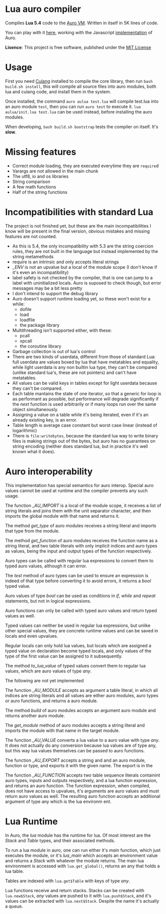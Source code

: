 # Lua auro compiler

Compiles **Lua 5.4** code to the [Auro VM](https://gitlab.com/aurovm/aurovm). Written in itself in 5K lines of code.

You can play with it [here](http://arnaud.com.ve/auro/), working with the Javascript [implementation](https://gitlab.com/aurovm/auroweb) of Auro.

**Lisence**: This project is free software, published under the
  [MIT License](https://opensource.org/licenses/MIT)

# Usage

First you need [Culang](https://gitlab.com/aurovm/aulang#culanf) installed to compile the core library, then run `bash build.sh install`, this will compile all source files into auro modules, both lua and culang code, and install them in the system.

Once installed, the command `auro aulua test.lua` will compile test.lua into an auro module `test`, then you can run `auro test` to execute it. `lua aulua/init.lua test.lua` can be used instead, before installing the auro modules.

When developing, `bash build.sh bootstrap` tests the compiler on itself. It's **slow**.

# Missing features

- Correct module loading, they are executed everytime they are `require`d
- Varargs are not allowed in the main chunk
- The utf8, io and os libraries
- String comparison
- A few math functions
- Half of the string functions

# Incompatibilities with standard Lua

The project is not finished yet, but these are the main incompatibilities I know will be present in the final version, obvious mistakes and missing features are not counted.

- As this is 5.4, the only incompatibility with 5.3 are the string coercion rules, they are not built in the language but instead implemented by the string metamethods
- require is an intrinsic and only accepts literal strings
- _\_ENV_ is not an upvalue but a local of the module scope (I don't know if it's even an incompatibility)
- label safety is not checked by the compiler, that is one can jump to a label with uninitialized locals. Auro is suposed to check though, but error messages may be a bit less pretty
- I don't intend to support the debug library
- Auro doesn't support runtime loading yet, so these won't exist for a while:
  + dofile
  + load
  + loadfile
  + the package library
- Multithreading isn't supported either, with these:
  + pcall
  + xpcall
  + the coroutine library
- Garbage collection is out of lua's control
- There are two kinds of userdata, different from those of standard Lua: full userdata are values boxed by lua that have metatables and equality, while light userdata is any non builtin lua type, they can't be compared (unlike standard lua's, these are not pointers) and can't have metatables.
- All values can be valid keys in tables except for light userdata because they can't be compared.
- Each table mantains the state of one iterator, so that a generic for loop is as performant as possible, but performance will degrade significantly if the *next* function is used arbitrarily or if many loops run over the same object simultaneously.
- Assigning a value on a table while it's being iterated, even if it's an already existing key, is an error.
- Table length is average case constant but worst case linear (instead of logarithmic)
- There is `file:writebytes`, because the standard lua way to write binary files is making strings out of the bytes, but auro has no guarantees on string encoding (neither does standard lua, but in practice it's well known what it does).

# Auro interoperability

This implementation has special semantics for auro interop. Special auro values cannot be used at runtime and the compiler prevents any such usage.

The function _\_AU\_IMPORT_ is a local of the module scope, it receives a list of string literals and joins them with the unit separator character, and then imports the global module with that name and returns it.

The method _get\_type_ of auro modules receives a string literal and imports that type from the module.

The method _get\_function_ of auro modules receives the function name as a string literal, and two table literals with only implicit indices and auro types as values, being the input and output types of the function respectively.

Auro types can be called with regular lua expressions to convert them to typed auro values, although it can error.

The _test_ method of auro types can be used to ensure an expression is indeed of that type before converting it to avoid errors, it returns a _bool_ typed value.

Auro values of type _bool_ can be used as conditions in _if_, _while_ and _repeat_ statements, but not in logical expressions.

Auro functions can only be called with typed auro values and return typed values as well.

Typed values can neither be used in regular lua expressions, but unlike other special values, they are concrete runtime values and can be saved in locals and even upvalues.

Regular locals can only hold lua values, but locals which are assigned a typed value on declaration become typed locals, and only values of the type of the first value can be assigned to it subsequently.

The method _to\_lua\_value_ of typed values convert them to regular lua values, which are auro values of type _any_.

The following are not yet implemented

The function _\_AU\_MODULE_ accepts as argument a table literal, in which all indices are string literals and all values are either auro modules, auro types or auro functions, and returns a auro module.

The method _build_ of auro modules accepts an argument auro module and returns another auro module.

The _get\_module_ method of auro modules accepts a string literal and imports the module with that name in the target module.

The function _\_AU\_VALUE_ converts a lua value to a auro value with type _any_. It does not actually do any conversion because lua values are of type any, but this way lua values themselves can be passed to auro functions.

The function _\_AU\_EXPORT_ accepts a string and and an auro module, function or type, and exports it with the given name. The export is in the 

The function _\_AU\_FUNCTION_ accepts two table sequence literals containint auro types, inputs and outputs respectively, and a lua function expression, and returns an auro function. The function expression, when compiled, does not have access to upvalues, it's arguments are auro values and must return auro values as well. The resulting auro function accepts an additional argument of type any which is the lua environm  ent.

# Lua Runtime

In Auro, the *lua* module has the runtime for lua. Of most interest are the *Stack* and *Table* types, and their associated methods.

To run a lua module in auro, one can run either it's *main* function, which just executes the module, or it's *lua_main* which accepts an environment value and returns a *Stack* with whatever the module returns. The main lua environment is accessed with `lua.get_global()`, returns an any that holds a lua table.

Tables are indexed with `lua.get$Table` with keys of type *any*.

Lua functions receive and return stacks. Stacks can be created with `lua.new$Stack`, *any* values are pushed to it with `lua.push$Stack`, and it's values can be extracted with `lua.next$Stack`. Despite the name it's actually a queue.
